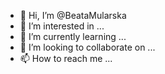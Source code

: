 - 👋 Hi, I’m @BeataMularska
- 👀 I’m interested in ...
- 🌱 I’m currently learning ...
- 💞️ I’m looking to collaborate on ...
- 📫 How to reach me ...

<!---
BeataMularska/BeataMularska is a ✨ special ✨ repository because its `README.md` (this file) appears on your GitHub profile.
You can click the Preview link to take a look at your changes.
--->
